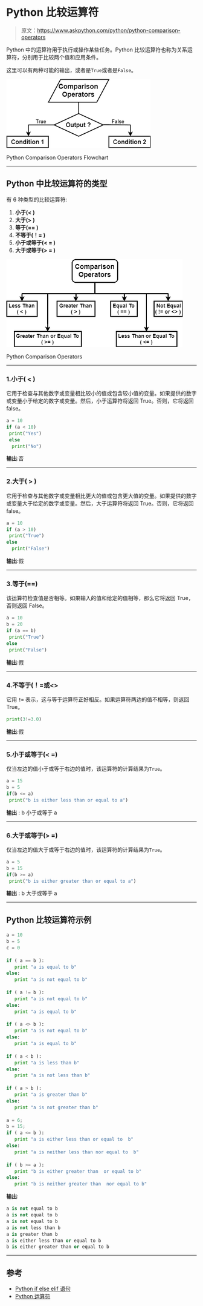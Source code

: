 # Python 比较运算符

> 原文：<https://www.askpython.com/python/python-comparison-operators>

Python 中的运算符用于执行或操作某些任务。Python 比较运算符也称为关系运算符，分别用于比较两个值和应用条件。

这里可以有两种可能的输出，或者是`True`或者是`False`。

![Python Comparison Operators Flowchart 1](img/7803124bd31da0a8354d62afd9fe9380.png)

Python Comparison Operators Flowchart

* * *

## Python 中比较运算符的类型

有 6 种类型的比较运算符:

1.  **小于(< )**
2.  **大于(> )**
3.  **等于(== )**
4.  **不等于(！= )**
5.  **小于或等于(< = )**
6.  **大于或等于(> = )**

![Python Comparison Operators](img/0cfc7a80497fc48c7adbcd77c374ee27.png)

Python Comparison Operators

* * *

### 1.小于( < )

它用于检查与其他数字或变量相比较小的值或包含较小值的变量。如果提供的数字或变量小于给定的数字或变量。然后，小于运算符将返回 True。否则，它将返回 false。

```py
a = 10
if (a < 10)
 print("Yes")
 else
  print("No")

```

**输出**:否

* * *

### 2.大于( > )

它用于检查与其他数字或变量相比更大的值或包含更大值的变量。如果提供的数字或变量大于给定的数字或变量。然后，大于运算符将返回 True。否则，它将返回 false。

```py
a = 10
if (a > 10)
 print("True")
else
  print("False")

```

**输出**:假

* * *

### 3.等于(==)

该运算符检查值是否相等。如果输入的值和给定的值相等，那么它将返回 True，否则返回 False。

```py
a = 10
b = 20
if (a == b)
 print("True")
else
 print("False")

```

**输出**:假

* * *

### 4.不等于(！=或<>

它用 **`!=`** 表示，这与等于运算符正好相反。如果运算符两边的值不相等，则返回 True。

```py
print(3!=3.0)

```

**输出**:假

* * *

### 5.小于或等于(< =)

仅当左边的值小于或等于右边的值时，该运算符的计算结果为`True`。

```py
a = 15
b = 5
if(b <= a)
 print("b is either less than or equal to a")

```

**输出** : b 小于或等于 a

* * *

### 6.大于或等于(> =)

仅当左边的值大于或等于右边的值时，该运算符的计算结果为`True`。

```py
a = 5
b = 15
if(b >= a)
 print("b is either greater than or equal to a")

```

**输出** : b 大于或等于 a

* * *

## Python 比较运算符示例

```py
a = 10
b = 5
c = 0

if ( a == b ):
   print "a is equal to b"
else:
   print "a is not equal to b"

if ( a != b ):
   print "a is not equal to b"
else:
   print "a is equal to b"

if ( a <> b ):
   print "a is not equal to b"
else:
   print "a is equal to b"

if ( a < b ):
   print "a is less than b" 
else:
   print "a is not less than b"

if ( a > b ):
   print "a is greater than b"
else:
   print "a is not greater than b"

a = 6;
b = 15;
if ( a <= b ):
   print "a is either less than or equal to  b"
else:
   print "a is neither less than nor equal to  b"

if ( b >= a ):
   print "b is either greater than  or equal to b"
else:
   print "b is neither greater than  nor equal to b"

```

**输出**:

```py
a is not equal to b
a is not equal to b
a is not equal to b
a is not less than b
a is greater than b
a is either less than or equal to b
b is either greater than or equal to b
```

* * *

## 参考

*   [Python if else elif 语句](https://www.askpython.com/python/python-if-else-elif-statement)
*   [Python 运算符](https://www.askpython.com/python/python-operators)